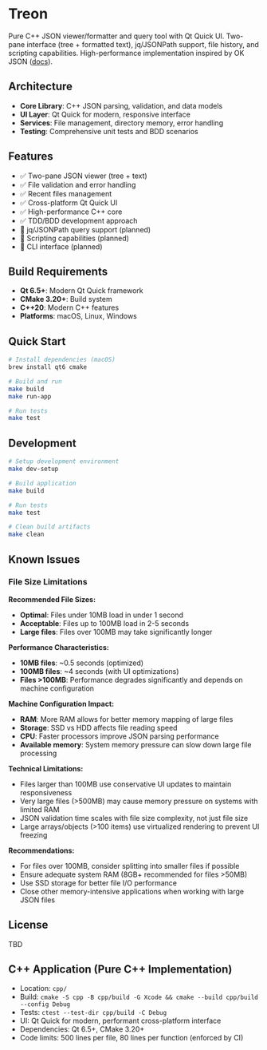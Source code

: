 # Treon

Pure C++ JSON viewer/formatter and query tool with Qt Quick UI. Two-pane interface (tree + formatted text), jq/JSONPath support, file history, and scripting capabilities. High-performance implementation inspired by OK JSON ([docs](https://docs.okjson.app/)).

## Architecture
- **Core Library**: C++ JSON parsing, validation, and data models
- **UI Layer**: Qt Quick for modern, responsive interface
- **Services**: File management, directory memory, error handling
- **Testing**: Comprehensive unit tests and BDD scenarios

## Features
- ✅ Two-pane JSON viewer (tree + text)
- ✅ File validation and error handling
- ✅ Recent files management
- ✅ Cross-platform Qt Quick UI
- ✅ High-performance C++ core
- ✅ TDD/BDD development approach
- 🔄 jq/JSONPath query support (planned)
- 🔄 Scripting capabilities (planned)
- 🔄 CLI interface (planned)

## Build Requirements
- **Qt 6.5+**: Modern Qt Quick framework
- **CMake 3.20+**: Build system
- **C++20**: Modern C++ features
- **Platforms**: macOS, Linux, Windows

## Quick Start
```bash
# Install dependencies (macOS)
brew install qt6 cmake

# Build and run
make build
make run-app

# Run tests
make test
```

## Development
```bash
# Setup development environment
make dev-setup

# Build application
make build

# Run tests
make test

# Clean build artifacts
make clean
```

## Known Issues

### File Size Limitations

**Recommended File Sizes:**
- **Optimal**: Files under 10MB load in under 1 second
- **Acceptable**: Files up to 100MB load in 2-5 seconds
- **Large files**: Files over 100MB may take significantly longer

**Performance Characteristics:**
- **10MB files**: ~0.5 seconds (optimized)
- **100MB files**: ~4 seconds (with UI optimizations)
- **Files >100MB**: Performance degrades significantly and depends on machine configuration

**Machine Configuration Impact:**
- **RAM**: More RAM allows for better memory mapping of large files
- **Storage**: SSD vs HDD affects file reading speed
- **CPU**: Faster processors improve JSON parsing performance
- **Available memory**: System memory pressure can slow down large file processing

**Technical Limitations:**
- Files larger than 100MB use conservative UI updates to maintain responsiveness
- Very large files (>500MB) may cause memory pressure on systems with limited RAM
- JSON validation time scales with file size complexity, not just file size
- Large arrays/objects (>100 items) use virtualized rendering to prevent UI freezing

**Recommendations:**
- For files over 100MB, consider splitting into smaller files if possible
- Ensure adequate system RAM (8GB+ recommended for files >50MB)
- Use SSD storage for better file I/O performance
- Close other memory-intensive applications when working with large JSON files

## License
TBD

## C++ Application (Pure C++ Implementation)

- Location: `cpp/`
- Build: `cmake -S cpp -B cpp/build -G Xcode && cmake --build cpp/build --config Debug`
- Tests: `ctest --test-dir cpp/build -C Debug`
- UI: Qt Quick for modern, performant cross-platform interface
- Dependencies: Qt 6.5+, CMake 3.20+
- Code limits: 500 lines per file, 80 lines per function (enforced by CI)
